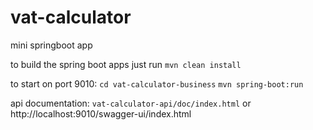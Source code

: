 # vat-calculator
mini springboot app

to build the spring boot apps just run 
```mvn clean install```

to start on port 9010:
```cd vat-calculator-business```
```mvn spring-boot:run```

api documentation:
```vat-calculator-api/doc/index.html```
or
http://localhost:9010/swagger-ui/index.html
